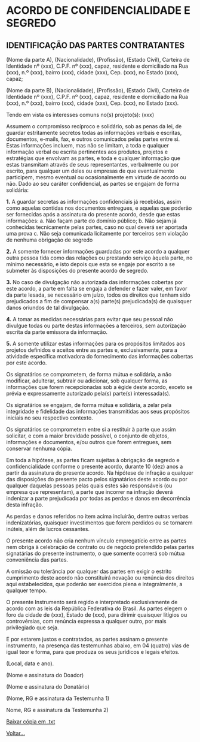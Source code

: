 # ACORDO DE CONFIDENCIALIDADE E SEGREDO

## IDENTIFICAÇÃO DAS PARTES CONTRATANTES

(Nome da parte A), (Nacionalidade), (Profissão), (Estado Civil), Carteira de Identidade nº (xxx), C.P.F. nº (xxx), capaz, residente e domiciliado na Rua (xxx), n.º (xxx), bairro (xxx), cidade (xxx), Cep. (xxx), no Estado (xxx), capaz;

(Nome da parte B), (Nacionalidade), (Profissão), (Estado Civil), Carteira de Identidade nº (xxx), C.P.F. nº (xxx), capaz, residente e domiciliado na Rua (xxx), n.º (xxx), bairro (xxx), cidade (xxx), Cep. (xxx), no Estado (xxx).

Tendo em vista os interesses comuns no(s) projeto(s): (xxx)

Assumem o compromisso recíproco e solidário, sob as penas da lei, de guardar estritamente secretos todas as informações verbais e escritas, documentos, e-mails, fax, e outros comunicados pelas partes entre si. Estas informações incluem, mas não se limitam, a toda e qualquer informação verbal ou escrita pertinentes aos produtos, projetos e estratégias que envolvam as partes, e toda e qualquer informação que estas transmitam através de seus representantes, verbalmente ou por escrito, para qualquer um deles ou empresas de que eventualmente participem, mesmo eventual ou ocasionalmente em virtude de acordo ou não.
Dado ao seu caráter confidencial, as partes se engajam de forma solidária:

**1.** A guardar secretas as informações confidenciais já recebidas, assim como aquelas contidas nos documentos entregues, e aquelas que poderão ser fornecidas após a assinatura do presente acordo, desde que estas informações:
a. Não façam parte do domínio público;
b. Não sejam já conhecidas tecnicamente pelas partes, caso no qual deverá ser aportada uma prova
c. Não seja comunicada licitamente por terceiros sem violação de nenhuma obrigação de segredo

**2.** A somente fornecer informações guardadas por este acordo a qualquer outra pessoa tida como das relações ou prestando serviço àquela parte, no mínimo necessário, e isto depois que esta se engaje por escrito a se submeter às disposições do presente acordo de segredo.

**3.** No caso de divulgação não autorizada das informações cobertas por este acordo, a parte em falta se engaja a defender e fazer valer, em favor da parte lesada, se necessário em juízo, todos os direitos que tenham sido prejudicados a fim de compensar a(s) parte(s) prejudicada(s) de quaisquer danos oriundos de tal divulgação.

**4.** A tomar as medidas necessárias para evitar que seu pessoal não divulgue todas ou parte destas informações a terceiros, sem autorização escrita da parte emissora da informação.

**5.** A somente utilizar estas informações para os propósitos limitados aos projetos definidos e aceitos entre as partes e, exclusivamente, para a atividade específica motivadora do fornecimento das informações cobertas por este acordo.

Os signatários se comprometem, de forma mútua e solidária, a não modificar, adulterar, subtrair ou adicionar, sob qualquer forma, as informações que forem recepcionadas sob a égide deste acordo, exceto se prévia e expressamente autorizado pela(s) parte(s) interessada(s).

Os signatários se engajam, de forma mútua e solidária, a zelar pela integridade e fidelidade das informações transmitidas aos seus propósitos iniciais no seu respectivo contexto.

Os signatários se comprometem entre si a restituir à parte que assim solicitar, e com a maior brevidade possível, o conjunto de objetos, informações e documentos, e/ou outros que forem entregues, sem conservar nenhuma cópia.

Em toda a hipótese, as partes ficam sujeitas à obrigação de segredo e confidencialidade conforme o presente acordo, durante 10 (dez) anos a partir da assinatura do presente acordo.
Na hipótese de infração a qualquer das disposições do presente pacto pelos signatários deste acordo ou por qualquer daquelas pessoas pelas quais estes são responsáveis (ou empresa que representam), a parte que incorrer na infração deverá indenizar a parte prejudicada por todas as perdas e danos em decorrência desta infração.

As perdas e danos referidos no item acima incluirão, dentre outras verbas indenizatórias, quaisquer investimentos que forem perdidos ou se tornarem inúteis, além de lucros cessantes.

O presente acordo não cria nenhum vínculo empregatício entre as partes nem obriga à celebração de contrato ou de negócio pretendido pelas partes signatárias do presente instrumento, o que somente ocorrerá sob mútua conveniência das partes.

A omissão ou tolerância por qualquer das partes em exigir o estrito cumprimento deste acordo não constituirá novação ou renúncia dos direitos aqui estabelecidos, que poderão ser exercidos plena e integralmente, a qualquer tempo.

O presente Instrumento será regido e interpretado exclusivamente de acordo com as leis da República Federativa do Brasil. As partes elegem o foro da cidade de (xxx), Estado de (xxx), para dirimir quaisquer litígios ou controvérsias, com renúncia expressa a qualquer outro, por mais privilegiado que seja.

E por estarem justos e contratados, as partes assinam o presente instrumento, na presença das testemunhas abaixo, em 04 (quatro) vias de igual teor e forma, para que produza os seus jurídicos e legais efeitos.

(Local, data e ano).

(Nome e assinatura do Doador)

(Nome e assinatura do Donatário)

(Nome, RG e assinatura da Testemunha 1)

Nome, RG e assinatura da Testemunha 2)

[Baixar cópia em .txt](./sig01.txt)

[Voltar...](./index.md)
